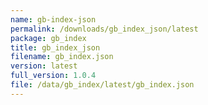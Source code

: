 ```yaml
---
name: gb-index-json
permalink: /downloads/gb_index_json/latest
package: gb_index
title: gb_index_json
filename: gb_index.json
version: latest
full_version: 1.0.4
file: /data/gb_index/latest/gb_index.json
---
```

